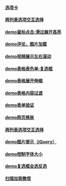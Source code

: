 
#### [选项卡](http://www.hxvin.me/jQuery-practice-demo/demo选项卡/demo选项卡.html)
#### [两列表选项交互选择](http://www.hxvin.me/jQuery-practice-demo/demo两列表选项交互选择/demo两列表选项交互选择.html)
#### [demo鼠标点击:滑过展开高亮](http://www.hxvin.me/jQuery-practice-demo/demo鼠标点击:滑过展开高亮/demo鼠标点击:滑过展开高亮)
#### [demo评论，图片加载](http://www.hxvin.me/jQuery-practice-demo/demo评论，图片加载/demo评论，图片加载.html)
#### [demo视频展示左右滚动](http://www.hxvin.me/jQuery-practice-demo/demo视频展示左右滚动/demo视频展示左右滚动.html)
#### [demo表格表色单:复选框](http://www.hxvin.me/jQuery-practice-demo/demo表格表色单:复选框/demo表格表色单:复选框.html)
#### [demo表格展开伸缩](http://www.hxvin.me/jQuery-practice-demo/demo表格展开伸缩/demo表格展开伸缩.html)
#### [demo表格内容过滤](http://www.hxvin.me/jQuery-practice-demo/demo表格内容过滤/demo表格内容过滤.html)
#### [demo表单验证](http://www.hxvin.me/jQuery-practice-demo/demo表单验证/demo表单验证.html)
#### [demo网页换肤](http://www.hxvin.me/jQuery-practice-demo/demo网页换肤/demo网页换肤.html)
#### [两列表选项交互选择](http://www.hxvin.me/jQuery-practice-demo/demo两列表选项交互选择/demo两列表选项交互选择.html)
#### [demo图片提示（jQuery）](http://www.hxvin.me/jQuery-practice-demo/demo图片提示（jQuery）/demo图片提示（jQuery）.html)
#### [demo控制字体大小](http://www.hxvin.me/jQuery-practice-demo/demo控制字体大小/demo控制字体大小.html)
#### [demo复选框全选反选](http://www.hxvin.me/jQuery-practice-demo/demo复选框全选反选/demo复选框全选反选.html)
#### [扫描加我微信](http://www.hxvin.me/jQuery-practice-demo/weixincontact/weixincontact.html)
